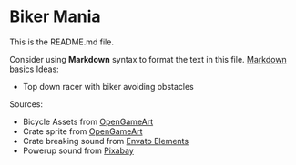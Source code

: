 # Biker Mania
This is the README.md file.

Consider using **Markdown** syntax to format the text in this file. [Markdown basics](https://www.markdownguide.org/getting-started/)
Ideas:
- Top down racer with biker avoiding obstacles

Sources:
- Bicycle Assets from [OpenGameArt](https://opengameart.org/content/bicycle/)
- Crate sprite from [OpenGameArt](https://opengameart.org/content/2d-wooden-box/)
- Crate breaking sound from [Envato Elements](https://elements.envato.com/wooden-box-break-YMZPJ2C)
- Powerup sound from [Pixabay](https://pixabay.com/sound-effects/search/collect/)